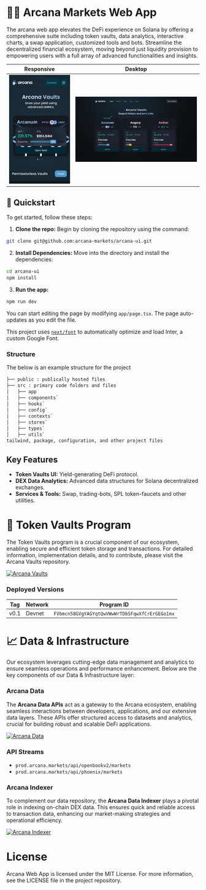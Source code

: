 # 🧙‍♂️ Arcana Markets Web App

The arcana web app elevates the DeFi experience on Solana by offering a comprehensive suite including token vaults, data analytics, interactive charts, a swap application, customized tools and bots. 
Streamline the decentralized financial ecosystem, moving beyond just liquidity provision to empowering users with a full array of advanced functionalities and insights.

Responsive                     |  Desktop
:-------------------------:|:-------------------------:
![](arcana-ui-mobile.png)  |  ![](arcana-ui-desktop.png)

## 🚀 Quickstart

To get started, follow these steps:

1. **Clone the repo:** Begin by cloning the repository using the command:

```bash
git clone git@github.com:arcana-markets/arcana-ui.git
```

2. **Install Dependencies:** Move into the directory and install the dependencies:

```bash
cd arcana-ui
npm install
```

3. **Run the app:**

```bash
npm run dev
```

You can start editing the page by modifying `app/page.tsx`. The page auto-updates as you edit the file.

This project uses [`next/font`](https://nextjs.org/docs/basic-features/font-optimization) to automatically optimize and load Inter, a custom Google Font.
 
### Structure

The below is an example structure for the project
 
```
├── public : publically hosted files
├── src : primary code folders and files 
│   ├── app
│   ├── components`
│   ├── hooks` 
│   ├── config` 
│   ├── contexts`
│   ├── stores`
│   ├── types` 
│   ├── utils` 
tailwind, package, configuration, and other project files

```
## Key Features

- **Token Vaults UI:** Yield-generating DeFi protocol.
- **DEX Data Analytics:** Advanced data structures for Solana decentralized exchanges.
- **Services & Tools:** Swap, trading-bots, SPL token-faucets and other utilities.


# 🏦 Token Vaults Program

The Token Vaults program is a crucial component of our ecosystem, enabling secure and efficient token storage and transactions. For detailed information, implementation details, and to contribute, please visit the Arcana Vaults repository.

<a href="https://github.com/arcana-markets/arcana-vaults">
  <img src="https://img.shields.io/badge/Arcana-Vaults-blue" alt="Arcana Vaults" style="height: 30px;"/>
</a>

### Deployed Versions

| Tag  | Network | Program ID                                  |
| ---- | ------- | ------------------------------------------- |
| v0.1 | Devnet  | `FVbmcn58GVgYAGYqtQwVWwWrTDbSFqwXfCrErGEGo1mx` |

# 📈 Data & Infrastructure

Our ecosystem leverages cutting-edge data management and analytics to ensure seamless operations and performance enhancement. Below are the key components of our Data & Infrastructure layer:

### Arcana Data

The **Arcana Data APIs** act as a gateway to the Arcana ecosystem, enabling seamless interactions between developers, applications, and our extensive data layers. These APIs offer structured access to datasets and analytics, crucial for building robust and scalable DeFi applications.

<a href="https://github.com/arcana-markets/arcana-data">
  <img src="https://img.shields.io/badge/Arcana-Data-blue" alt="Arcana Data" style="height: 30px;"/>
</a>

### API Streams

  - `prod.arcana.markets/api/openbookv2/markets`
  - `prod.arcana.markets/api/phoenix/markets`

### Arcana Indexer

To complement our data repository, the **Arcana Data Indexer** plays a pivotal role in indexing on-chain DEX data. This ensures quick and reliable access to transaction data, enhancing our market-making strategies and operational efficiency.

<a href="https://github.com/arcana-markets/arcana-indexer">
  <img src="https://img.shields.io/badge/Arcana-Indexer-blue" alt="Arcana Indexer" style="height: 30px;"/>
</a>

# License

Arcana Web App is licensed under the MIT License. For more information, see the LICENSE file in the project repository.
